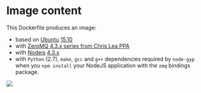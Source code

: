 # Image content
This Dockerfile produces an image:
* based on [Ubuntu](https://hub.docker.com/_/ubuntu/) [15.10](https://github.com/tianon/docker-brew-ubuntu-core/blob/e406914e5f648003dfe8329b512c30c9ad0d2f9c/wily/Dockerfile)
* with [ZeroMQ 4.3.x series from Chris Lea PPA](https://launchpad.net/~chris-lea/+archive/ubuntu/zeromq)
* with [Nodejs](https://hub.docker.com/_/node/) [4.3.x](https://github.com/nodejs/docker-node/blob/0c722500f66fb5f606a57824babe9798ae98667b/4.3/Dockerfile)
* with `Python` (2.7), `make`, `gcc` and `g++` dependencies required by `node-gyp` when you `npm install` your NodeJS application with the `zmq` bindings package.

[![](https://badge.imagelayers.io/lucsorel/zeromq-bindings:ubuntu15.10-zeromq4.0-nodejs4.3.0.svg)](https://imagelayers.io/?images=lucsorel/zeromq-containers:ubuntu15.10-zeromq4.0-nodejs4.3.0 'Ubuntu-based NodeJS container with ZeroMQ bindings')
